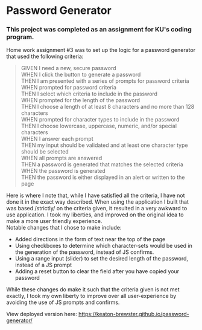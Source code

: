 Password Generator
=========
### This project was completed as an assignment for KU's coding program. 

Home work assignment #3 was to set up the logic for a password generator that used the following criteria:

>GIVEN I need a new, secure password    
>WHEN I click the button to generate a password    
>THEN I am presented with a series of prompts for password criteria    
>WHEN prompted for password criteria    
>THEN I select which criteria to include in the password    
>WHEN prompted for the length of the password    
>THEN I choose a length of at least 8 characters and no more than 128 characters    
>WHEN prompted for character types to include in the password    
>THEN I choose lowercase, uppercase, numeric, and/or special characters    
>WHEN I answer each prompt    
>THEN my input should be validated and at least one character type should be selected    
>WHEN all prompts are answered    
>THEN a password is generated that matches the selected criteria    
>WHEN the password is generated    
>THEN the password is either displayed in an alert or written to the page    

Here is where I note that, while I have satisfied all the criteria, I have not done it in the exact way described.
When using the application I built that was based /strictly/ on the criteria given, it resulted in a very awkward to use application.
I took my liberties, and improved on the original idea to make a more user friendly experience.    
Notable changes that I chose to make include:    

* Added directions in the form of text near the top of the page
* Using checkboxes to determine which character-sets would be used in the generation of the password, instead of JS confirms.      
* Using a range input (slider) to set the desired length of the password, instead of a JS prompt      
* Adding a reset button to clear the field after you have copied your password

While these changes do make it such that the criteria given is not met exactly, I took my own liberty to improve over all user-experience by avoiding the use of JS prompts and confirms.





View deployed version here: https://keaton-brewster.github.io/password-generator/